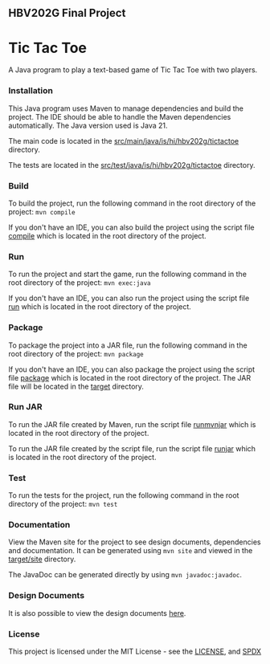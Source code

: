 ## HBV202G Final Project
# Tic Tac Toe
A Java program to play a text-based game of Tic Tac Toe with two players.

### Installation
This Java program uses Maven to manage dependencies and build the project. The IDE should be able to handle the Maven dependencies automatically.
The Java version used is Java 21.

The main code is located in the [src/main/java/is/hi/hbv202g/tictactoe](src/main/java/is/hi/hbv202g/tictactoe) directory.

The tests are located in the [src/test/java/is/hi/hbv202g/tictactoe](src/test/java/is/hi/hbv202g/tictactoe) directory.

### Build
To build the project, run the following command in the root directory of the project:
```mvn compile```

If you don't have an IDE, you can also build the project using the script file [compile](.\compile.cmd) which is located in the root directory of the project.

### Run
To run the project and start the game, run the following command in the root directory of the project:
```mvn exec:java```

If you don't have an IDE, you can also run the project using the script file [run](.\run.cmd) which is located in the root directory of the project.

### Package
To package the project into a JAR file, run the following command in the root directory of the project:
```mvn package```

If you don't have an IDE, you can also package the project using the script file [package](.\package.cmd) which is located in the root directory of the project.
The JAR file will be located in the [target](target/TicTacToe.jar) directory.

### Run JAR
To run the JAR file created by Maven, run the script file [runmvnjar](.\runmvnjar.cmd) which is located in the root directory of the project.

To run the JAR file created by the script file, run the script file [runjar](.\runjar.cmd) which is located in the root directory of the project.

### Test
To run the tests for the project, run the following command in the root directory of the project:
```mvn test```

### Documentation
View the Maven site for the project to see design documents, dependencies and documentation.
It can be generated using ```mvn site``` and viewed in the [target/site](target/site) directory.

The JavaDoc can be generated directly by using `mvn javadoc:javadoc`.

### Design Documents
It is also possible to view the design documents [here](src/site/markdown/Design.md).

### License
This project is licensed under the MIT License - see the [LICENSE](LICENSE), and [SPDX](https://spdx.org/licenses/MIT.html)

